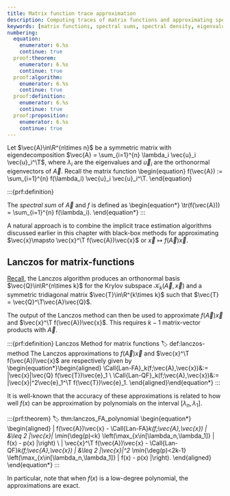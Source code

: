 ```yaml
---
title: Matrix function trace approximation
description: Computing traces of matrix functions and approximating spectral densities using randomized methods
keywords: [matrix functions, spectral sums, spectral density, eigenvalues, trace approximation, Dirac delta, probability measures]
numbering:
  equation:
    enumerator: 6.%s
    continue: true
  proof:theorem:
    enumerator: 6.%s
    continue: true
  proof:algorithm:
    enumerator: 6.%s
    continue: true
  proof:definition:
    enumerator: 6.%s
    continue: true
  proof:proposition:
    enumerator: 6.%s
    continue: true
---
```


Let $\vec{A}\in\R^{n\times n}$ be a symmetric matrix with eigendecomposition $\vec{A} = \sum_{i=1}^{n} \lambda_i \vec{u}_i \vec{u}_i^\T$, where $\lambda_i$ are the eigenvalues and $\vec{u}_i$ are the orthonormal eigenvectors of $\vec{A}$.
Recall the matrix function 
\begin{equation}
f(\vec{A}) := \sum_{i=1}^{n} f(\lambda_i) \vec{u}_i \vec{u}_i^\T.
\end{equation}

:::{prf:definition}

The  *spectral sum* of $\vec{A}$ and $f$ is defined as
\begin{equation*}
\tr(f(\vec{A})) = \sum_{i=1}^{n} f(\lambda_i).
\end{equation*}
:::

A natural approach is to combine the implicit trace estimation algorithms discussed earlier in this chapter with black-box methods for approximating $\vec{x}\mapsto \vec{x}^\T f(\vec{A})\vec{x}$ or $\vec{x}\mapsto f(\vec{A})\vec{x}$.

## Lanczos for matrix-functions

[Recall](../01-Background/review-NLA/#Krylov-subspace-methods), the Lanczos algorithm produces an orthonormal basis $\vec{Q}\in\R^{n\times k}$ for the Krylov subspace $\mathcal{K}_k(\vec{A}, \vec{x})$ and a symmetric tridiagonal matrix $\vec{T}\in\R^{k\times k}$ such that $\vec{T} = \vec{Q}^\T\vec{A}\vec{Q}$.

The output of the Lanczos method can then be used to approximate $f(\vec{A})\vec{x}$ and $\vec{x}^\T f(\vec{A})\vec{x}$.
This requires $k-1$ matrix-vector products with $\vec{A}$.

:::{prf:definition} Lanczos Method for matrix functions
:label: def:lanczos-method
The Lanczos approximations to $f(\vec{A})\vec{x}$ and $\vec{x}^\T f(\vec{A})\vec{x}$ are respectively given by
\begin{equation*}\begin{aligned}
\Call{Lan-FA}_k(f;\vec{A},\vec{x})&:= \|\vec{x}\|\vec{Q} f(\vec{T})\vec{e}_1 \\
\Call{Lan-QF}_k(f;\vec{A},\vec{x})&:=  \|\vec{x}\|^2\vec{e}_1^\T f(\vec{T})\vec{e}_1.
\end{aligned}\end{equation*}
:::

It is well-known that the accuracy of these approximations is related to how well $f(x)$ can be approximation by polynomials on the interval $[\lambda_n,\lambda_1]$.

:::{prf:theorem} 
:label: thm:lanczos_FA_polynomial
\begin{equation*}
\begin{aligned}
\| f(\vec{A})\vec{x} - \Call{Lan-FA}_k(f;\vec{A},\vec{x}) \| &\leq 2 \|\vec{x}\| \min_{\deg(p)<k} \left(\max_{x\in[\lambda_n,\lambda_1]} | f(x) - p(x) |\right) \\
| \vec{x}^\T f(\vec{A})\vec{x} - \Call{Lan-QF}_k(f;\vec{A},\vec{x}) | &\leq 2 \|\vec{x}\|^2 \min_{\deg(p)<2k-1} \left(\max_{x\in[\lambda_n,\lambda_1]} | f(x) - p(x) |\right).
\end{aligned}
\end{equation*}
:::

In particular, note that when $f(x)$ is a low-degree polynomial, the approximations are exact.

